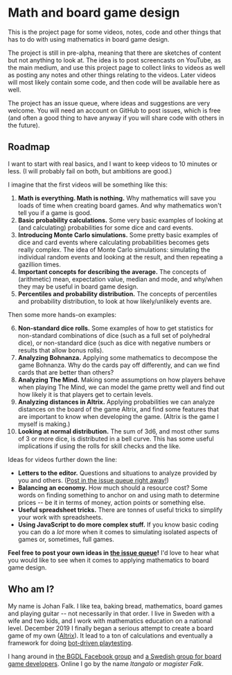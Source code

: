 # Math and board game design

This is the project page for some videos, notes, code and other things that has to do with using mathematics in board game design.

The project is still in pre-alpha, meaning that there are sketches of content but not anything to look at. The idea is to post screencasts on YouTube, as the main medium, and use this project page to collect links to videos as well as posting any notes and other things relating to the videos. Later videos will most likely contain some code, and then code will be available here as well.

The project has an issue queue, where ideas and suggestions are very welcome. You will need an account on GitHub to post issues, which is free (and often a good thing to have anyway if you will share code with others in the future).

## Roadmap

I want to start with real basics, and I want to keep videos to 10 minutes or less. (I will probably fail on both, but ambitions are good.)

I imagine that the first videos will be something like this:

1. **Math is everything. Math is nothing.** Why mathematics will save you loads of time when creating board games. And why mathematics won't tell you if a game is good.
2. **Basic probability calculations.** Some very basic examples of looking at (and calculating) probabilities for some dice and card events.
3. **Introducing Monte Carlo simulations.** Some pretty basic examples of dice and card events where calculating probabilities becomes gets really complex. The idea of Monte Carlo simulations: simulating the individual random events and looking at the result, and then repeating a gazillion times.
4. **Important concepts for describing the average.** The concepts of (arithmetic) mean, expectation value, median and mode, and why/when they may be useful in board game design.
5. **Percentiles and probability distribution.** The concepts of percentiles and probability distribution, to look at how likely/unlikely events are.

Then some more hands-on examples:

6. **Non-standard dice rolls.** Some examples of how to get statistics for non-standard combinations of dice (such as a full set of polyhedral dice), or non-standard dice (such as dice with negative numbers or results that allow bonus rolls).
7. **Analyzing Bohnanza.** Applying some mathematics to decompose the game Bohnanza. Why do the cards pay off differently, and can we find cards that are better than others?
8. **Analyzing The Mind.** Making some assumptions on how players behave when playing The Mind, we can model the game pretty well and find out how likely it is that players get to certain levels.
9. **Analyzing distances in Altrix.** Applying probabilities we can analyze distances on the board of the game Altrix, and find some features that are important to know when developing the game. (Altrix is the game I myself is making.)
10. **Looking at normal distribution.** The sum of 3d6, and most other sums of 3 or more dice, is distributed in a bell curve. This has some useful implications if using the rolls for skill checks and the like.


Ideas for videos further down the line:

* **Letters to the editor.** Questions and situations to analyze provided by you and others. ([Post in the issue queue right away!](https://github.com/Itangalo/Math-and-board-game-design/issues))
* **Balancing an economy.** How much should a resource cost? Some words on finding something to anchor on and using math to determine prices -- be it in terms of money, action points or something else.
* **Useful spreadsheet tricks.** There are tonnes of useful tricks to simplify your work with spreadsheets.
* **Using JavaScript to do more complex stuff.** If you know basic coding you can do a _lot_ more when it comes to simulating isolated aspects of games or, sometimes, full games.

**Feel free to post your own ideas in [the issue queue](https://github.com/Itangalo/Math-and-board-game-design/issues)!** I'd love to hear what you would like to see when it comes to applying mathematics to board game design.


## Who am I?

My name is Johan Falk. I like tea, baking bread, mathematics, board games and playing guitar -- not necessarily in that order. I live in Sweden with a wife and two kids, and I work with mathematics education on a national level. December 2019 I finally began a serious attempt to create a board game of my own ([Altrix](https://github.com/Itangalo/Altrix)). It lead to a ton of calculations and eventually a framework for doing [bot-driven playtesting](https://github.com/Itangalo/Bot-Playtesting-Toolkit).

I hang around in [the BGDL Facebook group](https://www.facebook.com/groups/BGDLCommunity) and [a Swedish group for board game developers](https://www.facebook.com/groups/382791418411976). Online I go by the name _Itangalo_ or _magister Falk_.
